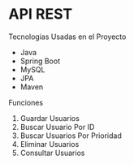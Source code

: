 # API REST 

Tecnologias Usadas en el Proyecto

                
+ Java
+ Spring Boot
+ MySQL
+ JPA
+ Maven
                


Funciones 

                
1. Guardar Usuarios
2. Buscar Usuario Por ID
3. Buscar Usuarios Por Prioridad
4. Eliminar Usuarios
5. Consultar Usuarios
                
